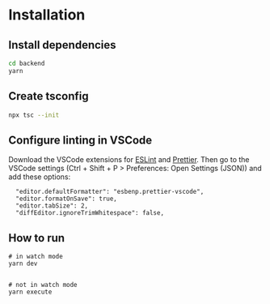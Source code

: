 # Installation

## Install dependencies

```sh
cd backend
yarn
```

## Create tsconfig

```sh
npx tsc --init
```

## Configure linting in VSCode

Download the VSCode extensions for [ESLint](https://marketplace.visualstudio.com/items?itemName=dbaeumer.vscode-eslint) and [Prettier](https://marketplace.visualstudio.com/items?itemName=esbenp.prettier-vscode). Then go to the VSCode settings (Ctrl + Shift + P > Preferences: Open Settings (JSON)) and add these options:

```
  "editor.defaultFormatter": "esbenp.prettier-vscode",
  "editor.formatOnSave": true,
  "editor.tabSize": 2,
  "diffEditor.ignoreTrimWhitespace": false,
```

## How to run

```
# in watch mode
yarn dev


# not in watch mode
yarn execute
```

